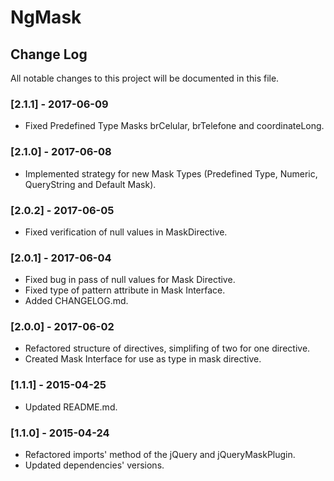 # NgMask

## Change Log

All notable changes to this project will be documented in this file.

### [2.1.1] - 2017-06-09

- Fixed Predefined Type Masks brCelular, brTelefone and coordinateLong.

### [2.1.0] - 2017-06-08

- Implemented strategy for new Mask Types (Predefined Type, Numeric, QueryString and Default Mask).

### [2.0.2] - 2017-06-05

- Fixed verification of null values in MaskDirective.

### [2.0.1] - 2017-06-04

- Fixed bug in pass of null values for Mask Directive.
- Fixed type of pattern attribute in Mask Interface.
- Added CHANGELOG.md.

### [2.0.0] - 2017-06-02

- Refactored structure of directives, simplifing of two for one directive.
- Created Mask Interface for use as type in mask directive.

### [1.1.1] - 2015-04-25

- Updated README.md.

### [1.1.0] - 2015-04-24

- Refactored imports' method of the jQuery and jQueryMaskPlugin.
- Updated dependencies' versions.
